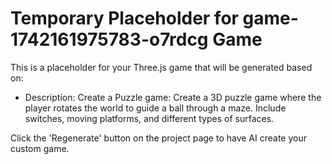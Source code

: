 
# Temporary Placeholder for game-1742161975783-o7rdcg Game

This is a placeholder for your Three.js game that will be generated based on:
- Description: Create a Puzzle game: Create a 3D puzzle game where the player rotates the world to guide a ball through a maze. Include switches, moving platforms, and different types of surfaces.

Click the 'Regenerate' button on the project page to have AI create your custom game.

